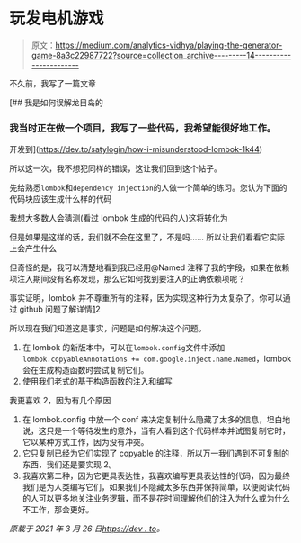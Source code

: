 # 玩发电机游戏

> 原文：<https://medium.com/analytics-vidhya/playing-the-generator-game-8a3c22987722?source=collection_archive---------14----------------------->

不久前，我写了一篇文章

 [## 我是如何误解龙目岛的

### 我当时正在做一个项目，我写了一些代码，我希望能很好地工作。

开发到](https://dev.to/satylogin/how-i-misunderstood-lombok-1k44) 

所以这一次，我不想犯同样的错误，这让我们回到这个帖子。

先给熟悉`lombok`和`dependency injection`的人做一个简单的练习。您认为下面的代码块应该生成什么样的代码

我想大多数人会猜测(看过 lombok 生成的代码的人)这将转化为

但是如果是这样的话，我们就不会在这里了，不是吗……
所以让我们看看它实际上会产生什么

但奇怪的是，我可以清楚地看到我已经用@Named 注释了我的字段，如果在依赖项注入期间没有名称发现，那么它如何找到要注入的正确依赖项呢？

事实证明，lombok 并不尊重所有的注释，因为实现这种行为太复杂了。你可以通过 github 问题了解详情[1](https://github.com/rzwitserloot/lombok/issues/1634)2

所以现在我们知道这是事实，问题是如何解决这个问题。

1.  在 lombok 的新版本中，可以在`lombok.config`文件中添加`lombok.copyableAnnotations += com.google.inject.name.Named`，lombok 会在生成构造函数时尝试复制它们。
2.  使用我们老式的基于构造函数的注入和编写

我更喜欢 2，因为有几个原因

1.  在 lombok.config 中放一个 conf 来决定复制什么隐藏了太多的信息，坦白地说，这只是一个等待发生的意外，当有人看到这个代码样本并试图复制它时，它以某种方式工作，因为没有冲突。
2.  它只复制已经为它们实现了 copyable 的注释，所以万一我们遇到不可复制的东西，我们还是要实现 2。
3.  我喜欢第二种，因为它更具表达性，我喜欢编写更具表达性的代码，因为最终我们是为人类编写它们，如果我们不隐藏太多东西并保持简单，以便阅读代码的人可以更多地关注业务逻辑，而不是花时间理解他们的注入为什么或为什么不工作，那会更好。

*原载于 2021 年 3 月 26 日*[*https://dev . to*](https://dev.to/satylogin/playing-the-generator-game-2bk4)*。*
